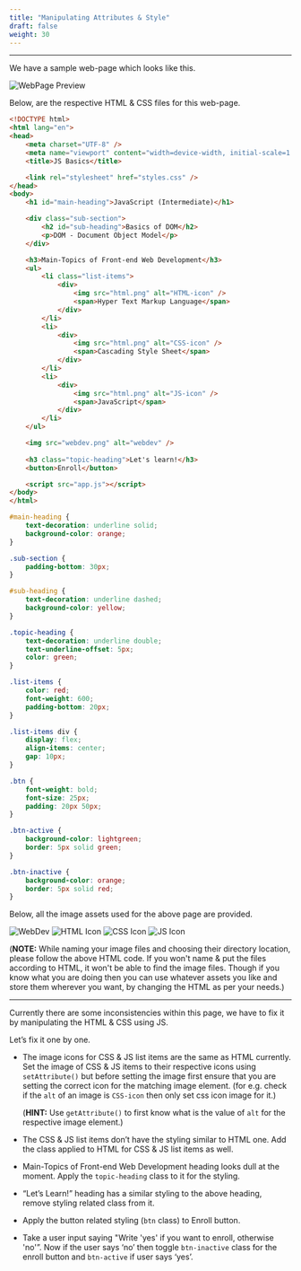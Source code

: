 ```yaml
---
title: "Manipulating Attributes & Style"
draft: false
weight: 30
---
```


---

We have a sample web-page which looks like this.

![WebPage Preview](../../../../images/exercises/style-manipulation/webpage.png)

Below, are the respective HTML & CSS files for this web-page.

``` HTML
<!DOCTYPE html>
<html lang="en">
<head>
    <meta charset="UTF-8" />
    <meta name="viewport" content="width=device-width, initial-scale=1.0" />
    <title>JS Basics</title>

    <link rel="stylesheet" href="styles.css" />
</head>
<body>
    <h1 id="main-heading">JavaScript (Intermediate)</h1>

    <div class="sub-section">
        <h2 id="sub-heading">Basics of DOM</h2>
        <p>DOM - Document Object Model</p>
    </div>

    <h3>Main-Topics of Front-end Web Development</h3>
    <ul>
        <li class="list-items">
            <div>
                <img src="html.png" alt="HTML-icon" />
                <span>Hyper Text Markup Language</span>
            </div>
        </li>
        <li>
            <div>
                <img src="html.png" alt="CSS-icon" />
                <span>Cascading Style Sheet</span>
            </div>
        </li>
        <li>
            <div>
                <img src="html.png" alt="JS-icon" />
                <span>JavaScript</span>
            </div>
        </li>
    </ul>

    <img src="webdev.png" alt="webdev" />
    
    <h3 class="topic-heading">Let's learn!</h3>
    <button>Enroll</button>

    <script src="app.js"></script>
</body>
</html> 
```

``` CSS
#main-heading {
    text-decoration: underline solid;
    background-color: orange;
}

.sub-section {
    padding-bottom: 30px;
}

#sub-heading {
    text-decoration: underline dashed;
    background-color: yellow;
}

.topic-heading {
    text-decoration: underline double;
    text-underline-offset: 5px;
    color: green;
}

.list-items {
    color: red;
    font-weight: 600;
    padding-bottom: 20px;
}

.list-items div {
    display: flex;
    align-items: center;
    gap: 10px;
}

.btn {
    font-weight: bold;
    font-size: 25px;
    padding: 20px 50px;
}

.btn-active {
    background-color: lightgreen;
    border: 5px solid green;
}

.btn-inactive {
    background-color: orange;
    border: 5px solid red;
}
```

Below, all the image assets used for the above page are provided.

![WebDev](../../../../images/exercises/style-manipulation/webdev.png)
![HTML Icon](../../../../images/exercises/style-manipulation/html.png)
![CSS Icon](../../../../images/exercises/style-manipulation/css.png)
![JS Icon](../../../../images/exercises/style-manipulation/js.png)

(**NOTE:** While naming your image files and choosing their directory location, please follow the above HTML code. If you
won't name & put the files according to HTML, it won't be able to find the image files. Though if you know what you are doing
then you can use whatever assets you like and store them wherever you want, by changing the HTML as per your needs.)

---

Currently there are some inconsistencies within this page, we have to fix it by manipulating the HTML & CSS using JS.

Let’s fix it one by one.

- The image icons for CSS & JS list items are the same as HTML currently. Set the image of CSS & JS items to their respective icons using `setAttribute()` but before setting the image first ensure that you are setting the correct icon for the matching image element. (for e.g. check if the `alt` of an image is `CSS-icon` then only set css icon image for it.)
    
    (**HINT:** Use `getAttribute()` to first know what is the value of `alt` for the respective image element.)
    
- The CSS & JS list items don’t have the styling similar to HTML one. Add the class applied to HTML for CSS & JS list items as well.
- Main-Topics of Front-end Web Development heading looks dull at the moment. Apply the `topic-heading` class to it for the styling.
- “Let’s Learn!” heading has a similar styling to the above heading, remove styling related class from it.
- Apply the button related styling (`btn` class) to Enroll button.
- Take a user input saying "Write 'yes' if you want to enroll, otherwise 'no'”.  Now if the user says ‘no’ then toggle `btn-inactive` class for the enroll button and `btn-active` if user says ‘yes’.

<!-- [Answer](https://www.notion.so/Answer-20725c56e8154b2c8d1d9e39e50c0c29?pvs=21) -->